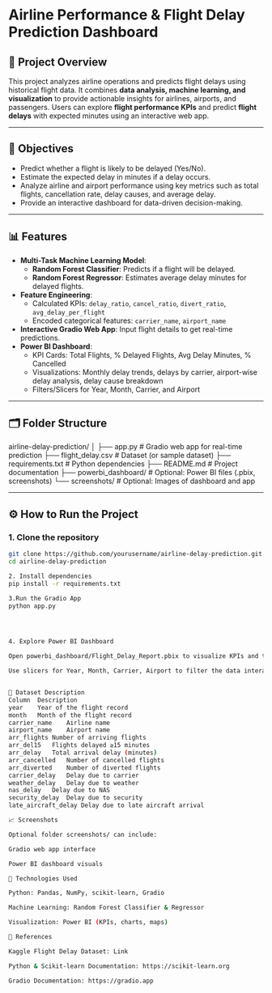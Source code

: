 # Airline Performance & Flight Delay Prediction Dashboard

## 🚀 Project Overview
This project analyzes airline operations and predicts flight delays using historical flight data. It combines **data analysis, machine learning, and visualization** to provide actionable insights for airlines, airports, and passengers. Users can explore **flight performance KPIs** and predict **flight delays** with expected minutes using an interactive web app.

---

## 🎯 Objectives
- Predict whether a flight is likely to be delayed (Yes/No).  
- Estimate the expected delay in minutes if a delay occurs.  
- Analyze airline and airport performance using key metrics such as total flights, cancellation rate, delay causes, and average delay.  
- Provide an interactive dashboard for data-driven decision-making.

---

## 📊 Features
- **Multi-Task Machine Learning Model**:
  - **Random Forest Classifier**: Predicts if a flight will be delayed.  
  - **Random Forest Regressor**: Estimates average delay minutes for delayed flights.  
- **Feature Engineering**:  
  - Calculated KPIs: `delay_ratio`, `cancel_ratio`, `divert_ratio`, `avg_delay_per_flight`  
  - Encoded categorical features: `carrier_name`, `airport_name`  
- **Interactive Gradio Web App**: Input flight details to get real-time predictions.  
- **Power BI Dashboard**:
  - KPI Cards: Total Flights, % Delayed Flights, Avg Delay Minutes, % Cancelled  
  - Visualizations: Monthly delay trends, delays by carrier, airport-wise delay analysis, delay cause breakdown  
  - Filters/Slicers for Year, Month, Carrier, and Airport

---

## 🗂️ Folder Structure


airline-delay-prediction/
│
├── app.py # Gradio web app for real-time prediction
├── flight_delay.csv # Dataset (or sample dataset)
├── requirements.txt # Python dependencies
├── README.md # Project documentation
├── powerbi_dashboard/ # Optional: Power BI files (.pbix, screenshots)
└── screenshots/ # Optional: Images of dashboard and app


---

## ⚙️ How to Run the Project

### 1. Clone the repository
```bash
git clone https://github.com/yourusername/airline-delay-prediction.git
cd airline-delay-prediction

2. Install dependencies
pip install -r requirements.txt

3.Run the Gradio App
python app.py




4. Explore Power BI Dashboard

Open powerbi_dashboard/Flight_Delay_Report.pbix to visualize KPIs and trends.

Use slicers for Year, Month, Carrier, Airport to filter the data interactively.


📌 Dataset Description
Column	Description
year	Year of the flight record
month	Month of the flight record
carrier_name	Airline name
airport_name	Airport name
arr_flights	Number of arriving flights
arr_del15	Flights delayed ≥15 minutes
arr_delay	Total arrival delay (minutes)
arr_cancelled	Number of cancelled flights
arr_diverted	Number of diverted flights
carrier_delay	Delay due to carrier
weather_delay	Delay due to weather
nas_delay	Delay due to NAS
security_delay	Delay due to security
late_aircraft_delay	Delay due to late aircraft arrival

📈 Screenshots

Optional folder screenshots/ can include:

Gradio web app interface

Power BI dashboard visuals

🔧 Technologies Used

Python: Pandas, NumPy, scikit-learn, Gradio

Machine Learning: Random Forest Classifier & Regressor

Visualization: Power BI (KPIs, charts, maps)

📄 References

Kaggle Flight Delay Dataset: Link

Python & Scikit-learn Documentation: https://scikit-learn.org

Gradio Documentation: https://gradio.app




